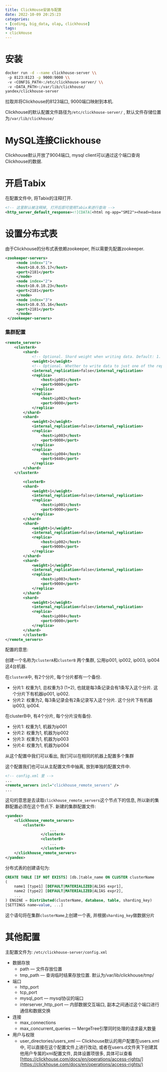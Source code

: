 ```yaml
---
title: ClickHouse安装与配置
date: 2022-10-09 20:25:23
categories:
- [coding, big_data, olap, clickhouse]
tags: 
- clickHouse
---
```

# 安装

```bash
docker run -d --name clickhouse-server \\
 -p 8123:8123 -p 9000:9000 \\
 -v <CONFIG_PATH>:/etc/clickhouse-server/ \\
 -v <DATA_PATH>:/var/lib/clickhouse/ 
yandex/clickhouse-server
```

拉取并将Clickhouse的8123端口, 9000端口映射到本机.

Clickhouse的默认配置文件路径为`/etc/clickhouse-server/` , 默认文件存储位置为`/var/lib/clickhouse/`

# MySQL连接Clickhouse

Clickhouse默认开放了9004端口, mysql client可以通过这个端口查询Clickhouse的数据.

# 开启Tabix

在配置文件中, 将Tabix的注释打开.

```xml
<!-- 这里默认被注释掉, 打开后即可使用Tabix来进行查询 -->
<http_server_default_response><![CDATA[<html ng-app="SMI2"><head><base href="<http://ui.tabix.io/>"></head><body><div ui-view="" class="content-ui"></div><script src="<http://loader.tabix.io/master.js>"></script></body></html>]]></http_server_default_response>
```

# 设置分布式表

由于Clickhouse的分布式表依赖zookeeper, 所以需要先配置zookeeper.

```xml
<zookeeper-servers>  
	 <node index="1">  
	 <host>10.0.55.17</host>  
	 <port>2181</port>  
	 </node>  
	 <node index="2">  
	 <host>10.0.10.23</host>  
	 <port>2181</port>  
	 </node>  
	 <node index="3">  
	 <host>10.0.55.16</host>  
	 <port>2181</port>  
	 </node>   
 </zookeeper-servers>
```

### 集群配置

```xml
<remote_servers>
    <clusterA>
        <shard>
            <!-- Optional. Shard weight when writing data. Default: 1. -->
            <weight>1</weight>
            <!-- Optional. Whether to write data to just one of the replicas. Default: false (write data to all replicas). -->
            <internal_replication>false</internal_replication>
            <replica>
                <host>ip001</host>
                <port>9000</port>
            </replica>
            <replica>
                <host>ip002</host>
                <port>9000</port>
            </replica>
        </shard>
        <shard>
            <weight>2</weight>
            <internal_replication>false</internal_replication>
            <replica>
                <host>ip003</host>
                <port>9000</port>
            </replica>
            <replica>
                <host>ip004</host>
                <port>9440</port>
            </replica>
        </shard>
    </clusterA>

		<clusterB>
        <shard>
            <weight>1</weight>
            <internal_replication>false</internal_replication>
            <replica>
                <host>ip001</host>
                <port>9000</port>
            </replica>
        </shard>
        <shard>
            <weight>1</weight>
            <internal_replication>false</internal_replication>
            <replica>
                <host>ip002</host>
                <port>9000</port>
            </replica>
        </shard>
        <shard>
            <weight>1</weight>
            <internal_replication>false</internal_replication>
            <replica>
                <host>ip003</host>
                <port>9000</port>
            </replica>
        </shard>
        <shard>
            <weight>1</weight>
            <internal_replication>false</internal_replication>
            <replica>
                <host>ip004</host>
                <port>9000</port>
            </replica>
        </shard>		
		</clusterB>
</remote_servers>
```

配置的意思:

创建一个名称为`clusterA`和`clusterB` 两个集群, 公用ip001, ip002, ip003, ip004这4台机器.

在`clusterA`中, 有2个分片, 每个分片都有一个备份.

-   分片1: 权重为1, 总权重为3 (1+2), 也就是每3条记录会有1条写入这个分片. 这个分片下有机器ip001, ip002.
-   分片2: 权重为2, 每3条记录会有2条记录写入这个分片. 这个分片下有机器ip003, ip004.

在clusterB中, 有4个分片, 每个分片没有备份.

-   分片1: 权重为1, 机器为ip001
-   分片2: 权重为1, 机器为ip002
-   分片3: 权重为1, 机器为ip003
-   分片4: 权重为1, 机器为ip004

从这个配置中我们可以看出, 我们可以在相同的机器上配置多个集群

这个配置我们也可以从主配置文件中抽离, 放到单独的配置文件中.

```xml
<!-- config.xml 里 -->
...
<remote_servers incl="clickhouse_remote_servers" />
...
```

这句的意思是去读取`clickhouse_remote_servers`这个节点下的信息, 所以新的集群配置必须在这个节点下. 新建的集群配置文件:

```xml
<yandex>
    <clickhouse_remote_servers>
        <clusterA>
					...
				</clusterA>
				<clusterB>
					...
				</clusterB>
    </clickhouse_remote_servers>
</yandex>
```

分布式表的创建语句为:

```sql
CREATE TABLE [IF NOT EXISTS] [db.]table_name ON CLUSTER clusterName
(
    name1 [type1] [DEFAULT|MATERIALIZED|ALIAS expr1],
    name2 [type2] [DEFAULT|MATERIALIZED|ALIAS expr2],
    ...
) ENGINE = Distributed(clusterName, database, table, sharding_key)
[SETTINGS name=value, ...]
```

这个语句将在集群`clusterName`上创建一个表, 并根据`sharding_key`做数据分片

# 其他配置

主配置文件为: `/etc/clickhouse-server/config.xml`

-   数据存放
    -   path — 文件存放位置
    -   tmp_path — 查询临时结果存放位置. 默认为/var/lib/clickhouse/tmp/
-   端口
    -   http_port
    -   tcp_port
    -   mysql_port — mysql协议的端口
    -   interserver_http_port — 内部数据交互端口, 副本之间通过这个端口进行通信和数据交换
-   连接
    -   max_connections
    -   max_concurrent_queries — MergeTree引擎同时处理的请求最大数量
-   用户与权限
    -   user_directories/users_xml — Clickhouse默认的用户配置在users.xml中, 可以直接在这个配置文件上进行改动, 或者在users.d文件夹下创建其他用户专属的xml配置文件, 具体设置项很多, 具体可以查看 [](https://clickhouse.com/docs/en/operations/access-rights/)[https://clickhouse.com/docs/en/operations/access-rights/](https://clickhouse.com/docs/en/operations/access-rights/)